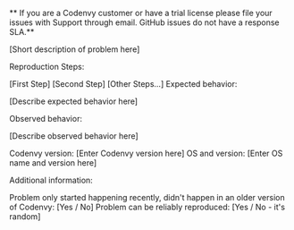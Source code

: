 ** If you are a Codenvy customer or have a trial license please file your issues with Support through email. GitHub issues do not have a response SLA.**

[Short description of problem here]

Reproduction Steps:

[First Step]
[Second Step]
[Other Steps...]
Expected behavior:

[Describe expected behavior here]

Observed behavior:

[Describe observed behavior here]

Codenvy version: [Enter Codenvy version here]
OS and version: [Enter OS name and version here]

Additional information:

Problem only started happening recently, didn't happen in an older version of Codenvy: [Yes / No]
Problem can be reliably reproduced: [Yes / No - it's random]
